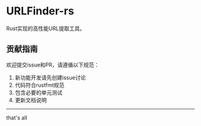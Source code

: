# URLFinder-rs
Rust实现的高性能URL提取工具。

## 贡献指南

欢迎提交issue和PR，请遵循以下规范：
1. 新功能开发请先创建issue讨论
2. 代码符合rustfmt规范
3. 包含必要的单元测试
4. 更新文档说明

---
that's all